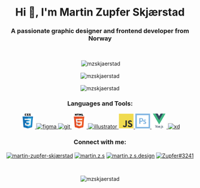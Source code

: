 <h1 align="center">Hi 👋, I'm Martin Zupfer Skjærstad</h1>
<h3 align="center">A passionate graphic designer and frontend developer from Norway</h3>

<br>

<p align="center">&nbsp;<img align="center" src="https://github-readme-stats.vercel.app/api?username=mzskjaerstad&show_icons=true&locale=en" alt="mzskjaerstad" /></p>

<p align="center"><img align="center" src="https://github-readme-streak-stats.herokuapp.com/?user=mzskjaerstad&" alt="mzskjaerstad" /></p>

<p align="center"><img align="center" src="https://github-readme-stats.vercel.app/api/top-langs?username=mzskjaerstad&show_icons=true&locale=en&layout=compact" alt="mzskjaerstad" /></p>

<h3 align="center">Languages and Tools:</h3>
<p align="center"> <a href="https://www.w3schools.com/css/" target="_blank" rel="noreferrer"> <img src="https://raw.githubusercontent.com/devicons/devicon/master/icons/css3/css3-original-wordmark.svg" alt="css3" width="40" height="40"/> </a> <a href="https://www.figma.com/" target="_blank" rel="noreferrer"> <img src="https://www.vectorlogo.zone/logos/figma/figma-icon.svg" alt="figma" width="40" height="40"/> </a> <a href="https://git-scm.com/" target="_blank" rel="noreferrer"> <img src="https://www.vectorlogo.zone/logos/git-scm/git-scm-icon.svg" alt="git" width="40" height="40"/> </a> <a href="https://www.w3.org/html/" target="_blank" rel="noreferrer"> <img src="https://raw.githubusercontent.com/devicons/devicon/master/icons/html5/html5-original-wordmark.svg" alt="html5" width="40" height="40"/> </a> <a href="https://www.adobe.com/in/products/illustrator.html" target="_blank" rel="noreferrer"> <img src="https://www.vectorlogo.zone/logos/adobe_illustrator/adobe_illustrator-icon.svg" alt="illustrator" width="40" height="40"/> </a> <a href="https://developer.mozilla.org/en-US/docs/Web/JavaScript" target="_blank" rel="noreferrer"> <img src="https://raw.githubusercontent.com/devicons/devicon/master/icons/javascript/javascript-original.svg" alt="javascript" width="40" height="40"/> </a> <a href="https://www.photoshop.com/en" target="_blank" rel="noreferrer"> <img src="https://raw.githubusercontent.com/devicons/devicon/master/icons/photoshop/photoshop-line.svg" alt="photoshop" width="40" height="40"/> </a> <a href="https://vuejs.org/" target="_blank" rel="noreferrer"> <img src="https://raw.githubusercontent.com/devicons/devicon/master/icons/vuejs/vuejs-original-wordmark.svg" alt="vuejs" width="40" height="40"/> </a> <a href="https://www.adobe.com/products/xd.html" target="_blank" rel="noreferrer"> <img src="https://cdn.worldvectorlogo.com/logos/adobe-xd.svg" alt="xd" width="40" height="40"/> </a> </p>

<h3 align="center">Connect with me:</h3>
<p align="center">
<a href="https://linkedin.com/in/martin-zupfer-skjærstad" target="blank"><img align="center" src="https://raw.githubusercontent.com/rahuldkjain/github-profile-readme-generator/master/src/images/icons/Social/linked-in-alt.svg" alt="martin-zupfer-skjærstad" height="30" width="40" /></a>
<a href="https://instagram.com/martin.z.s" target="blank"><img align="center" src="https://raw.githubusercontent.com/rahuldkjain/github-profile-readme-generator/master/src/images/icons/Social/instagram.svg" alt="martin.z.s" height="30" width="40" /></a>
<a href="https://www.youtube.com/c/martin.z.s.design" target="blank"><img align="center" src="https://raw.githubusercontent.com/rahuldkjain/github-profile-readme-generator/master/src/images/icons/Social/youtube.svg" alt="martin.z.s.design" height="30" width="40" /></a>
<a href="https://discord.gg/Zupfer#3241" target="blank"><img align="center" src="https://raw.githubusercontent.com/rahuldkjain/github-profile-readme-generator/master/src/images/icons/Social/discord.svg" alt="Zupfer#3241" height="30" width="40" /></a>
</p>

<br>

<p align="center"> <img src="https://komarev.com/ghpvc/?username=mzskjaerstad&label=Profile%20views&color=0e75b6&style=flat" alt="mzskjaerstad" /> </p>
